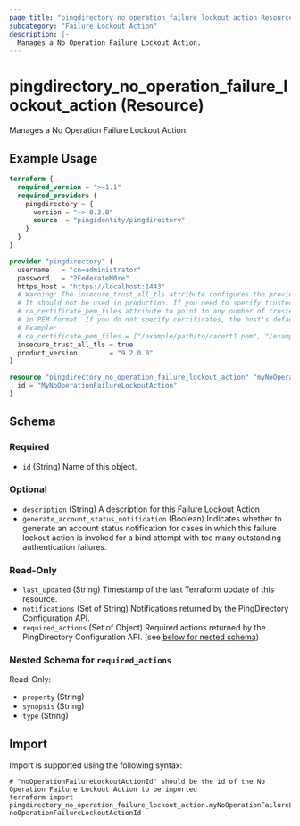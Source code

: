 ```yaml
---
page_title: "pingdirectory_no_operation_failure_lockout_action Resource - terraform-provider-pingdirectory"
subcategory: "Failure Lockout Action"
description: |-
  Manages a No Operation Failure Lockout Action.
---
```


# pingdirectory_no_operation_failure_lockout_action (Resource)

Manages a No Operation Failure Lockout Action.

## Example Usage

```terraform
terraform {
  required_version = ">=1.1"
  required_providers {
    pingdirectory = {
      version = "~> 0.3.0"
      source  = "pingidentity/pingdirectory"
    }
  }
}

provider "pingdirectory" {
  username   = "cn=administrator"
  password   = "2FederateM0re"
  https_host = "https://localhost:1443"
  # Warning: The insecure_trust_all_tls attribute configures the provider to trust any certificate presented by the PingDirectory server.
  # It should not be used in production. If you need to specify trusted CA certificates, use the
  # ca_certificate_pem_files attribute to point to any number of trusted CA certificate files
  # in PEM format. If you do not specify certificates, the host's default root CA set will be used.
  # Example:
  # ca_certificate_pem_files = ["/example/path/to/cacert1.pem", "/example/path/to/cacert2.pem"]
  insecure_trust_all_tls = true
  product_version        = "9.2.0.0"
}

resource "pingdirectory_no_operation_failure_lockout_action" "myNoOperationFailureLockoutAction" {
  id = "MyNoOperationFailureLockoutAction"
}
```

<!-- schema generated by tfplugindocs -->
## Schema

### Required

- `id` (String) Name of this object.

### Optional

- `description` (String) A description for this Failure Lockout Action
- `generate_account_status_notification` (Boolean) Indicates whether to generate an account status notification for cases in which this failure lockout action is invoked for a bind attempt with too many outstanding authentication failures.

### Read-Only

- `last_updated` (String) Timestamp of the last Terraform update of this resource.
- `notifications` (Set of String) Notifications returned by the PingDirectory Configuration API.
- `required_actions` (Set of Object) Required actions returned by the PingDirectory Configuration API. (see [below for nested schema](#nestedatt--required_actions))

<a id="nestedatt--required_actions"></a>
### Nested Schema for `required_actions`

Read-Only:

- `property` (String)
- `synopsis` (String)
- `type` (String)

## Import

Import is supported using the following syntax:

```shell
# "noOperationFailureLockoutActionId" should be the id of the No Operation Failure Lockout Action to be imported
terraform import pingdirectory_no_operation_failure_lockout_action.myNoOperationFailureLockoutAction noOperationFailureLockoutActionId
```

